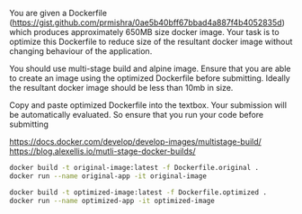 You are given a Dockerfile (https://gist.github.com/prmishra/0ae5b40bff67bbad4a887f4b4052835d) which produces approximately 650MB size docker image. Your task is to optimize this Dockerfile to reduce size of the resultant docker image without changing behaviour of the application.

You should use multi-stage build and alpine image. Ensure that you are able to create an image using the optimized Dockerfile before submitting. Ideally the resultant docker image should be less than 10mb in size.

Copy and paste optimized Dockerfile into the textbox. Your submission will be automatically evaluated. So ensure that you run your code before submitting

https://docs.docker.com/develop/develop-images/multistage-build/
https://blog.alexellis.io/mutli-stage-docker-builds/

```sh
docker build -t original-image:latest -f Dockerfile.original .
docker run --name original-app -it original-image

docker build -t optimized-image:latest -f Dockerfile.optimized .
docker run --name optimized-app -it optimized-image
```
